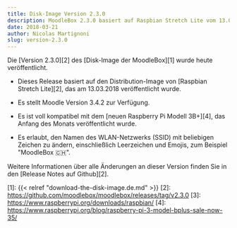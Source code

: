 ```yaml
---
title: Disk-Image Version 2.3.0
description: MoodleBox 2.3.0 basiert auf Raspbian Stretch Lite vom 13.03.2018 und Moodle Version 3.4.2. Es unterstützt den neuen Raspberry Pi 3B+.
date: 2018-03-21
author: Nicolas Martignoni
slug: version-2.3.0
---
```


Die [Version 2.3.0][2] des [Disk-Image der MoodleBox][1]  wurde heute veröffentlicht.

- Dieses Release basiert auf den Distribution-Image von [Raspbian Stretch Lite][2], das am 13.03.2018 veröffentlicht wurde.

- Es stellt Moodle Version 3.4.2 zur Verfügung.

- Es ist voll kompatibel mit dem [neuen Raspberry Pi Modell 3B+][4], das Anfang des Monats veröffentlicht wurde.

- Es erlaubt, den Namen des WLAN-Netzwerks (SSID) mit beliebigen Zeichen zu ändern, einschließlich Leerzeichen und Emojis, zum Beispiel "MoodleBox 🇨🇭".

Weitere Informationen über alle Änderungen an dieser Version finden Sie in den [Release Notes auf Github][2].

 [1]: {{< relref "download-the-disk-image.de.md" >}}
 [2]: https://github.com/moodlebox/moodlebox/releases/tag/v2.3.0
 [3]: https://www.raspberrypi.org/downloads/raspbian/
 [4]: https://www.raspberrypi.org/blog/raspberry-pi-3-model-bplus-sale-now-35/
